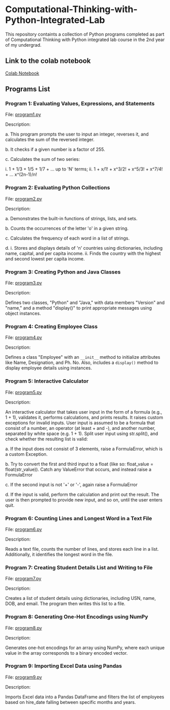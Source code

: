 # Computational-Thinking-with-Python-Integrated-Lab
This repository containts a collection of Python programs completed as part of Computational Thinking with Python integrated lab course in the 2nd year of my undergrad.

## Link to the colab notebook
[Colab Notebook](ctpy_integrated_lab.ipynb)

## Programs List

### Program 1: Evaluating Values, Expressions, and Statements

File: [program1.py](https://github.com/shrutin567/Computational-Thinking-with-Python-Integrated-Lab/blob/main/Programs/program1.py)

Description:

a. This program prompts the user to input an integer, reverses it, and calculates the sum of the reversed integer.

b. It checks if a given number is a factor of 255.

c. Calculates the sum of two series: 
   
   i. 1 + 1/3 + 1/5 + 1/7 + ... up to 'N' terms; 
   ii. 1 + x/1! + x^3/2! + x^5/3! + x^7/4! + ... x^(2n-1)/n!

### Program 2: Evaluating Python Collections

File: [program2.py](https://github.com/shrutin567/Computational-Thinking-with-Python-Integrated-Lab/blob/main/Programs/program2.py)

Description:

a. Demonstrates the built-in functions of strings, lists, and sets.

b. Counts the occurrences of the letter 'o' in a given string.

c. Calculates the frequency of each word in a list of strings.

d. i. Stores and displays details of 'n' countries using dictionaries, including name, capital, and per capita income. 
   ii. Finds the country with the highest and second lowest per capita income.

### Program 3: Creating Python and Java Classes

File: [program3.py](https://github.com/shrutin567/Computational-Thinking-with-Python-Integrated-Lab/blob/main/Programs/program3.py)

Description:

Defines two classes, "Python" and "Java," with data members "Version" and "name," and a method "display()" to print appropriate messages using object instances.

### Program 4: Creating Employee Class

File: [program4.py](https://github.com/shrutin567/Computational-Thinking-with-Python-Integrated-Lab/blob/main/Programs/program4.py)

Description:

Defines a class "Employee" with an `__init__` method to initialize attributes like Name, Designation, and Ph. No. Also, includes a `display()` method to display employee details using instances.

### Program 5: Interactive Calculator

File: [program5.py](https://github.com/shrutin567/Computational-Thinking-with-Python-Integrated-Lab/blob/main/Programs/program5.py)

Description:

An interactive calculator that takes user input in the form of a formula (e.g., 1 + 1), validates it, performs calculations, and prints results. It raises custom exceptions for invalid inputs. User input is assumed to be a formula that consist of a number, an operator
(at least + and -), and another number, separated by white space (e.g. 1 + 1). Split user input using str.split(), and check whether the resulting list is valid:

a. If the input does not consist of 3 elements, raise a FormulaError, which is a custom Exception.

b. Try to convert the first and third input to a float (like so: float_value = float(str_value)). Catch any ValueError that occurs, and instead raise a FormulaError

c. If the second input is not '+' or '-', again raise a FormulaError

d. If the input is valid, perform the calculation and print out the result. The user is then prompted to provide new input, and so on, until the user enters quit.

### Program 6: Counting Lines and Longest Word in a Text File

File: [program6.py](https://github.com/shrutin567/Computational-Thinking-with-Python-Integrated-Lab/blob/main/Programs/program6.py)

Description:

Reads a text file, counts the number of lines, and stores each line in a list. Additionally, it identifies the longest word in the file.

### Program 7: Creating Student Details List and Writing to File

File: [program7.py](https://github.com/shrutin567/Computational-Thinking-with-Python-Integrated-Lab/blob/main/Programs/program7.py)

Description:

Creates a list of student details using dictionaries, including USN, name, DOB, and email. The program then writes this list to a file.

### Program 8: Generating One-Hot Encodings using NumPy

File: [program8.py](https://github.com/shrutin567/Computational-Thinking-with-Python-Integrated-Lab/blob/main/Programs/program8.py)

Description:

Generates one-hot encodings for an array using NumPy, where each unique value in the array corresponds to a binary encoded vector.

### Program 9: Importing Excel Data using Pandas

File: [program9.py](https://github.com/shrutin567/Computational-Thinking-with-Python-Integrated-Lab/blob/main/Programs/program9.py)

Description:

Imports Excel data into a Pandas DataFrame and filters the list of employees based on hire_date falling between specific months and years.
